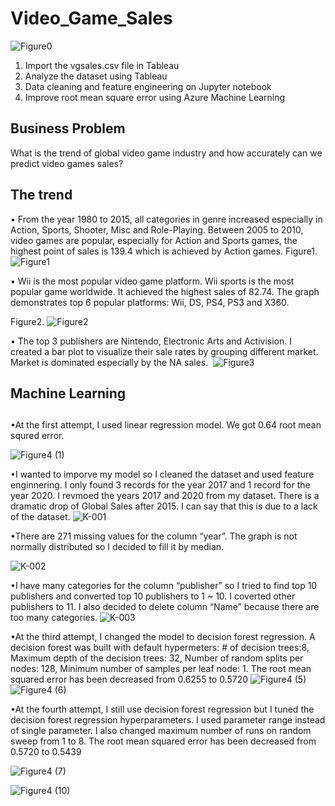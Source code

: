 # Video_Game_Sales

![Figure0](https://user-images.githubusercontent.com/49568184/118910140-01febc00-b8f2-11eb-81c8-69c705e331f2.jpg)

1. Import the vgsales.csv file in Tableau
2. Analyze the dataset using Tableau
3. Data cleaning and feature engineering on Jupyter notebook
4. Improve root mean square error using Azure Machine Learning


## Business Problem
What is the trend of global video game industry and how accurately can we predict video games sales?

## The trend

 • From the year 1980 to 2015, all categories in genre increased especially in Action, Sports, Shooter, Misc and Role-Playing.
Between 2005 to 2010, video games are popular, especially for Action and Sports games, the highest point of sales is 139.4 which is achieved by Action games.
Figure1. 
![Figure1](https://user-images.githubusercontent.com/49568184/118910141-01febc00-b8f2-11eb-94b1-543b84f2e509.jpg)

 • Wii is the most popular video game platform.  Wii sports is the most popular game worldwide. It achieved the highest sales of 82.74.
The graph demonstrates top 6 popular platforms: Wii, DS, PS4, PS3 and X360.

Figure2.
![Figure2](https://user-images.githubusercontent.com/49568184/118910142-01febc00-b8f2-11eb-8e26-04b30cea3635.jpg)

 • The top 3 publishers are Nintendo, Electronic Arts and Activision. 
I created a bar plot to visualize their sale rates by grouping different market. Market is dominated especially by the NA sales. 
![Figure3](https://user-images.githubusercontent.com/49568184/118910144-01febc00-b8f2-11eb-8ac5-68ff43de7947.jpg)

## Machine Learning 

## 

 •At the first attempt, I used linear regression model. We got 0.64 root mean squred error.
 
![Figure4 (1)](https://user-images.githubusercontent.com/49568184/118910146-02975280-b8f2-11eb-9fee-b3dc68f5b0bd.jpg)

 •I wanted to imporve my model so I cleaned the dataset and used feature enginnering. 
 I only found 3 records for the year 2017 and 1 record for the year 2020. I revmoed the years 2017 and 2020 from my dataset.
 There is a dramatic drop of Global Sales after 2015. I can say that this is due to a lack of the dataset.
![K-001](https://user-images.githubusercontent.com/49568184/118911513-4ab77480-b8f4-11eb-991f-c346cf65b1c6.jpg)

 •There are 271 missing values for the column “year”.
The graph is not normally distributed so I decided to fill it by median. 

![K-002](https://user-images.githubusercontent.com/49568184/118911515-4ab77480-b8f4-11eb-9584-9f3bb09d134c.jpg)

 •I have many categories for the column “publisher” so I tried to find top 10 publishers and converted top 10 publishers to 1 ~ 10. I coverted other publishers to 11. I also decided to delete column “Name” because there are too many categories. 
![K-003](https://user-images.githubusercontent.com/49568184/118911516-4b500b00-b8f4-11eb-9f92-c10d3b749609.jpg)

 •At the third attempt, I changed the model to decision forest regression. 
A decision forest  was built with default hypermeters: # of decision trees:8, Maximum depth of the decision trees: 32, Number of random splits per nodes: 128, Minimum number of samples per leaf node: 1. The root mean squared error has been decreased from 0.6255 to 0.5720 
![Figure4 (5)](https://user-images.githubusercontent.com/49568184/118910152-02975280-b8f2-11eb-876f-5ef564580dad.jpg)
![Figure4 (6)](https://user-images.githubusercontent.com/49568184/118910153-032fe900-b8f2-11eb-87c9-0110051f19b6.jpg)

•At the fourth attempt, I still use decision forest regression but I tuned the decision forest regression hyperparameters.
I used parameter range instead of single parameter. I also changed maximum number of runs on random sweep from 1 to 8. 
The root mean squared error has been decreased from 0.5720 to 0.5439 


![Figure4 (7)](https://user-images.githubusercontent.com/49568184/118910156-032fe900-b8f2-11eb-94e7-1603c33a5eb8.jpg)

![Figure4 (10)](https://user-images.githubusercontent.com/49568184/118910137-01662580-b8f2-11eb-9fa0-ddcbce78989b.jpg)

